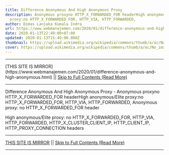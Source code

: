```yaml
---
title: Difference Anonymous And High Anonymous Proxy
description: Anonymous proxyno HTTP_X_FORWARDED_FOR headerHigh anonymous/Elite
  proxy:no HTTP_X_FORWARDED_FOR, HTTP_VIA, HTTP_FORWARDED,
author: Dimas Lanjaka Kumala Indra
url: https://www.webmanajemen.com/2020/01/difference-anonymous-and-high-anonymous.html
date: 2020-01-13T22:49:00+07:00
updated: 2020-01-13T15:49:00.000Z
thumbnail: https://upload.wikimedia.org/wikipedia/commons/thumb/a/ac/No_image_available.svg/2048px-No_image_available.svg.png
cover: https://upload.wikimedia.org/wikipedia/commons/thumb/a/ac/No_image_available.svg/2048px-No_image_available.svg.png
---
```


<hr/> [THIS SITE IS MIRROR](https://www.webmanajemen.com/2020/01/difference-anonymous-and-high-anonymous.html) || <a href="https://www.webmanajemen.com/2020/01/difference-anonymous-and-high-anonymous.html" rel="follow" class="button" id="read-more">Skip to Full Contents (Read More)</a> <hr/> Difference Anonymous And High Anonymous Proxy - Anonymous proxyno HTTP_X_FORWARDED_FOR headerHigh anonymous/Elite proxy:no HTTP_X_FORWARDED_FOR, HTTP_VIA, HTTP_FORWARDED, Anonymous proxy:
no HTTP_X_FORWARDED_FOR header


High anonymous/Elite proxy:
no HTTP_X_FORWARDED_FOR, HTTP_VIA, HTTP_FORWARDED, HTTP_X_CLUSTER_CLIENT_IP, HTTP_CLIENT_IP, HTTP_PROXY_CONNECTION headers <hr/> [THIS SITE IS MIRROR](https://www.webmanajemen.com/2020/01/difference-anonymous-and-high-anonymous.html) || <a href="https://www.webmanajemen.com/2020/01/difference-anonymous-and-high-anonymous.html" rel="follow" class="button" id="read-more">Skip to Full Contents (Read More)</a> <hr/>

<!--<script>document.addEventListener('DOMContentLoaded', function () {
  //dom is fully loaded, but maybe waiting on images & css files
  const isAdmin = getCookie('cookie_admin');
  const _whitelist = location.host.includes('dimaslanjaka12');
  if (!isAdmin) {
    if (_whitelist) location.replace('https://www.webmanajemen.com/2020/01/difference-anonymous-and-high-anonymous.html');
    console.log("you aren't admin");
  } else {
    console.log('you are admin');
  }
});

/**
 * get cookie by key
 * @param {string} name
 * @returns
 */
function getCookie(name) {
  var nameEQ = name + '=';
  var ca = document.cookie.split(';');
  for (var i = 0; i < ca.length; i++) {
    var c = ca[i];
    while (c.charAt(0) == ' ') c = c.substring(1, c.length);
    if (c.indexOf(nameEQ) == 0) return c.substring(nameEQ.length, c.length);
  }
  return null;
}
</script>-->
